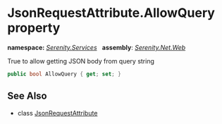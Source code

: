 # JsonRequestAttribute.AllowQuery property
**namespace:** *[Serenity.Services](../../README.md#serenity.services-namespace)*   **assembly**: *[Serenity.Net.Web](../../README.md)*

True to allow getting JSON body from query string

```csharp
public bool AllowQuery { get; set; }
```

## See Also

* class [JsonRequestAttribute](../JsonRequestAttribute.md)